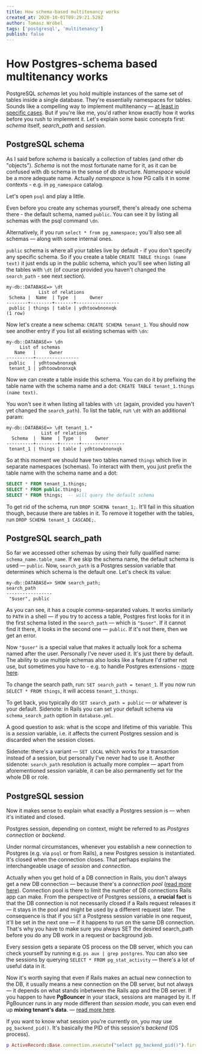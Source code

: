 ```yaml
---
title: How schema-based multitenancy works
created_at: 2020-10-01T09:29:21.528Z
author: Tomasz Wróbel
tags: ['postgresql', 'multitenancy']
publish: false
---
```


# How Postgres-schema based multitenancy works

PostgreSQL _schemas_ let you hold multiple instances of the same set of tables inside a single database. They're essentially namespaces for tables. Sounds like a compelling way to implement multitenancy — [at least in specific cases](https://blog.arkency.com/comparison-of-approaches-to-multitenancy-in-rails-apps/). But if you're like me, you'd rather know exactly how it works before you rush to implement it. Let's explain some basic concepts first: _schema_ itself, _search_path_ and _session_.

## PostgreSQL schema

As I said before _schema_ is basically a collection of tables (and other db "objects"). _Schema_ is not the most fortunate name for it, as it can be confused with db schema in the sense of db structure. _Namespace_ would be a more adequate name. Actually _namespace_ is how PG calls it in some contexts - e.g. in `pg_namespace` catalog.

Let's open `psql` and play a little.

Even before you create any schemas yourself, there's already one schema there - the default schema, named `public`. You can see it by listing all schemas with the psql command `\dn`.

Alternatively, if you run `select * from pg_namespace;` you'll also see all schemas — along with some internal ones.

`public` schema is where all your tables live by default - if you don't specify any specific schema. So if you create a table `CREATE TABLE things (name text)` it just ends up in the public schema, which you'll see when listing all the tables with `\dt` (of course provided you haven't changed the `search_path` - see next section).

```
my-db::DATABASE=> \dt
            List of relations
 Schema |  Name  | Type  |     Owner
--------+--------+-------+----------------
 public | things | table | ydhtoowbnonxqk
(1 row)
```

Now let's create a new schema: `CREATE SCHEMA tenant_1`. You should now see another entry if you list all existing schemas with `\dn`:

```
my-db::DATABASE=> \dn
     List of schemas
   Name   |     Owner
----------+----------------
 public   | ydhtoowbnonxqk
 tenant_1 | ydhtoowbnonxqk
```

Now we can create a table inside this schema. You can do it by prefixing the table name with the schema name and a dot: `CREATE TABLE tenant_1.things (name text)`.

You won't see it when listing all tables with `\dt` (again, provided you haven't yet changed the `search_path`). To list the table, run `\dt` with an additional param:

```
my-db::DATABASE=> \dt tenant_1.*
             List of relations
  Schema  |  Name  | Type  |     Owner
----------+--------+-------+----------------
 tenant_1 | things | table | ydhtoowbnonxqk
```

So at this moment we should have two tables named `things` which live in separate namespaces (schemas). To interact with them, you just prefix the table name with the schema name and a dot:

```sql
SELECT * FROM tenant_1.things;
SELECT * FROM public.things;
SELECT * FROM things;  -- will query the default schema
```

To get rid of the schema, run `DROP SCHEMA tenant_1;`. It'll fail in this situation though, because there are tables in it. To remove it together with the tables, run `DROP SCHEMA tenant_1 CASCADE;`.

## PostgreSQL search_path

So far we accessed other schemas by using their fully qualified name: `schema_name.table_name`. If we skip the schema name, the default schema is used — `public`. Now, `search_path` is a Postgres session variable that determines which schema is the default one. Let's check its value:

```
my-db::DATABASE=> SHOW search_path;                                                                                                                        search_path
-----------------
 "$user", public
```

As you can see, it has a couple comma-separated values. It works similarly to `PATH` in a shell — if you try to access a table, Postgres first looks for it in the first schema listed in the `search_path` — which is `"$user"`. If it cannot find it there, it looks in the second one — `public`. If it's not there, then we get an error. 

Now `"$user"` is a special value that makes it actually look for a schema named after the user. Personally I've never used it. It's just there by default. The ability to use multiple schemas also looks like a feature I'd rather not use, but sometimes you have to - e.g. to handle Postgres extensions - [more here](https://blog.arkency.com/what-surprised-us-in-postgres-schema-multitenancy/).

To change the search path, run: `SET search_path = tenant_1`. If you now run `SELECT * FROM things`, it will access `tenant_1.things`.

To get back, you typically do `SET search_path = public` — or whatever is your default. Sidenote: in Rails you can set your default schema via `schema_search_path` option in `database.yml`.

A good question to ask: what is the scope and lifetime of this variable. This is a _session_ variable, i.e. it affects the current Postgres session and is discarded when the session closes.

Sidenote: there's a variant — `SET LOCAL` which works for a transaction instead of a session, but personally I've never had to use it. Another sidenote: `search_path` resolution is actually more complex — apart from aforementioned session variable, it can be also permanently set for the whole DB or role.

## PostgreSQL session

Now it makes sense to explain what exactly a Postgres session is — when it's initiated and closed.

Postgres session, depending on context, might be referred to as _Postgres connection_ or _backend_.  

Under normal circumstances, whenever you establish a new connection to Postgres (e.g. via `psql` or from Rails), a new Postgres session is instantiated. It's closed when the connection closes. That perhaps explains the interchangeable usage of _session_ and _connection_. 

Actually when you get hold of a DB connection in Rails, you don't always get a new DB connection — because there's a _connection pool_ ([read more here](https://blog.arkency.com/rails-connections-pools-and-handlers/)). Connection pool is there to limit the number of DB connections Rails app can make. From the perspective of Postgres sessions, a **crucial fact** is that the DB connection is not necessarily closed if a Rails request releases it — it stays in the pool and might be used by a different request later. The consequence is that if you `SET` a Postgress session variable in one request, it'll be set in the next one — if it happens to run on the same DB connection. That's why you have to make sure you always SET the desired search_path before you do any DB work in a request or background job. 

Every session gets a separate OS process on the DB server, which you can check yourself by running e.g. `ps aux | grep postgres`. You can also see the sessions by querying `SELECT * FROM pg_stat_activity` — there's a lot of useful data in it.

Now it's worth saying that even if Rails makes an actual new connection to the DB, it usually means a new connection on the DB server, but not always — it depends on what stands inbetween the Rails app and the DB server. If you happen to have **PgBouncer** in your stack, sessions are managed by it. If PgBouncer runs in any mode different than _session mode_, you can even end up **mixing tenant's data**.  — [read more here](https://blog.arkency.com/what-surprised-us-in-postgres-schema-multitenancy/).

If you want to know what session you're currently on, you may use `pg_backend_pid()`. It's basically the PID of this session's _backend_ (OS process).

```ruby
p ActiveRecord::Base.connection.execute("select pg_backend_pid()").first
```

<!-- ## Rails DB connection -->
<!-- not always 1-1 with pg connections -->

<!--  **Rails DB connection pool** — in short: _Connection Handler_ has many _Connection Pools_ has many _Connections_. [More here](https://blog.arkency.com/rails-connections-pools-and-handlers/). -->

<!-- ## Questions you might have -->

<!-- **How do you typically switch to a different tenant in a Rails app?** -->

<!-- **How do you do it in ActiveRecord?** -->
